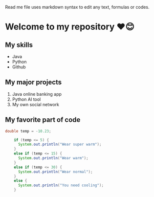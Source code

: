 Read me file uses markdown syntax to edit any text, formulas or codes.

# Welcome to my repository ❤😊

## My skills
- Java
- Python
- Github

## My major projects
1. Java online banking app
2. Python AI tool
3. My own social network

## My favorite part of code
```java
double temp = -10.23;

    if (temp <= 5) {
      System.out.println("Wear super warm");
    }
    else if (temp <= 15) {
      System.out.println("Wear warm");
    }
    else if (temp <= 30) {
      System.out.println("Wear normal");
    }
    else {
      System.out.println("You need cooling");
    }
